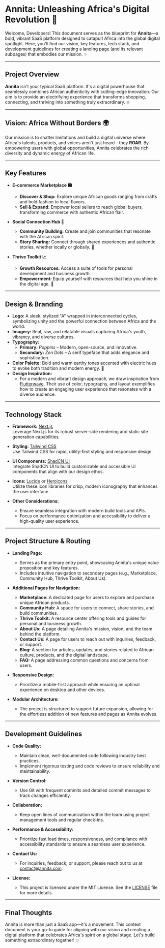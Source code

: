 # Annita: Unleashing Africa's Digital Revolution 🚀

Welcome, Developers! This document serves as the blueprint for **Annita**—a bold, vibrant SaaS platform designed to catapult Africa into the global digital spotlight. Here, you'll find our vision, key features, tech stack, and development guidelines for creating a landing page (and its relevant subpages) that embodies our mission. ✨

---

## Project Overview

**Annita** isn't your typical SaaS platform. It's a digital powerhouse that seamlessly combines African authenticity with cutting-edge innovation. Our aim is to provide an electrifying experience that transforms shopping, connecting, and thriving into something truly extraordinary. 🔥

---

## Vision: Africa Without Borders 🌍

Our mission is to shatter limitations and build a digital universe where Africa's talents, products, and voices aren't just heard—they **ROAR**. By empowering users with global opportunities, Annita celebrates the rich diversity and dynamic energy of African life.

---

## Key Features

- **E-commerce Marketplace 🛍️**

  - **Discover & Shop:** Explore unique African goods ranging from crafts and bold fashion to local flavors.
  - **Sell & Expand:** Empower local sellers to reach global buyers, transforming commerce with authentic African flair.

- **Social Connection Hub 🤝**

  - **Community Building:** Create and join communities that resonate with the African spirit.
  - **Story Sharing:** Connect through shared experiences and authentic stories, whether locally or globally. 📖

- **Thrive Toolkit 📈**
  - **Growth Resources:** Access a suite of tools for personal development and business growth.
  - **Empowerment:** Equip yourself with resources that help you shine in the digital age. 💪

---

## Design & Branding

- **Logo:** A sleek, stylized "A" wrapped in interconnected cycles, symbolizing unity and the powerful connection between Africa and the world.
- **Imagery:** Real, raw, and relatable visuals capturing Africa's youth, vibrancy, and diverse cultures.
- **Typography:**
  - **Primary:** _Poppins_ – Modern, open-source, and innovative.
  - **Secondary:** _Zen Dots_ – A serif typeface that adds elegance and sophistication.
- **Color Palette:** Bold and warm earthy tones accented with electric hues to evoke both tradition and modern energy. 🎨
- **Design Inspiration:**
  - For a modern and vibrant design approach, we draw inspiration from [Flutterwave](https://flutterwave.com/eu). Their use of color, typography, and layout exemplifies how to create an engaging user experience that resonates with a diverse audience.

---

## Technology Stack

- **Framework:** [Next.js](https://nextjs.org/)  
  Leverage Next.js for its robust server-side rendering and static site generation capabilities.

- **Styling:** [Tailwind CSS](https://tailwindcss.com/)  
  Use Tailwind CSS for rapid, utility-first styling and responsive design.

- **UI Components:** [ShadCN UI](https://ui.shadcn.com/)  
  Integrate ShadCN UI to build customizable and accessible UI components that align with our design ethos.

- **Icons:** [Lucide](https://lucide.dev/) or [Heroicons](https://heroicons.com/)  
  Utilize these icon libraries for crisp, modern iconography that enhances the user interface.

- **Other Considerations:**
  - Ensure seamless integration with modern build tools and APIs.
  - Focus on performance optimization and accessibility to deliver a high-quality user experience.

---

## Project Structure & Routing

- **Landing Page:**

  - Serves as the primary entry point, showcasing Annita's unique value proposition and key features.
  - Includes intuitive navigation to secondary pages (e.g., Marketplace, Community Hub, Thrive Toolkit, About Us).

- **Additional Pages for Navigation:**

  - **Marketplace:** A dedicated page for users to explore and purchase unique African products.
  - **Community Hub:** A space for users to connect, share stories, and build communities.
  - **Thrive Toolkit:** A resource center offering tools and guides for personal and business growth.
  - **About Us:** A page detailing Annita's mission, vision, and the team behind the platform.
  - **Contact Us:** A page for users to reach out with inquiries, feedback, or support.
  - **Blog:** A section for articles, updates, and stories related to African culture, products, and the digital landscape.
  - **FAQ:** A page addressing common questions and concerns from users.

- **Responsive Design:**

  - Prioritize a mobile-first approach while ensuring an optimal experience on desktop and other devices.

- **Modular Architecture:**
  - The project is structured to support future expansion, allowing for the effortless addition of new features and pages as Annita evolves.

---

## Development Guidelines

- **Code Quality:**

  - Maintain clean, well-documented code following industry best practices.
  - Implement rigorous testing and code reviews to ensure reliability and maintainability.

- **Version Control:**

  - Use Git with frequent commits and detailed commit messages to track changes efficiently.

- **Collaboration:**

  - Keep open lines of communication within the team using project management tools and regular check-ins.

- **Performance & Accessibility:**
  - Prioritize fast load times, responsiveness, and compliance with accessibility standards to ensure a seamless user experience.

- **Contact Us:**
  - For inquiries, feedback, or support, please reach out to us at [contact@annita.com](mailto:contact@annita.com).

- **License:**
  - This project is licensed under the MIT License. See the [LICENSE](LICENSE) file for more details.
---

## Final Thoughts

Annita is more than just a SaaS app—it's a movement. This context document is your go-to guide for aligning with our vision and creating a digital platform that celebrates Africa's spirit on a global stage. Let's build something extraordinary together! 💥


